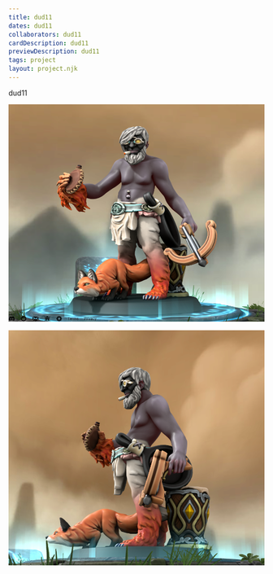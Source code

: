 ```yaml
---
title: dud11
dates: dud11
collaborators: dud11
cardDescription: dud11
previewDescription: dud11
tags: project
layout: project.njk
---
```

dud11

![](screenshot-2022-06-09-at-18-27-42-hero-forge-custom-miniatures.png)

![](screenshot-2022-06-09-at-18-28-32-hero-forge-custom-miniatures.png)
